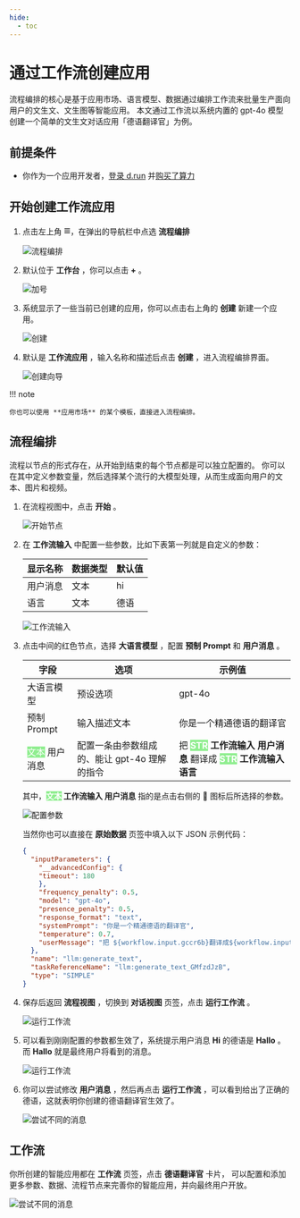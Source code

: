 ```yaml
---
hide:
  - toc
---
```


# 通过工作流创建应用

流程编排的核心是基于应用市场、语言模型、数据通过编排工作流来批量生产面向用户的文生文、文生图等智能应用。
本文通过工作流以系统内置的 gpt-4o 模型创建一个简单的文生文对话应用「德语翻译官」为例。

## 前提条件

- 你作为一个应用开发者，[登录 d.run](https://console.d.run/) 并[购买了算力](../buy/buy.md)

## 开始创建工作流应用

1. 点击左上角 <span style="font-size: 20px;">≡</span>，在弹出的导航栏中点选 **流程编排**

    ![流程编排](./images/flow01.png)

1. 默认位于 **工作台** ，你可以点击 **+** 。

    ![加号](./images/flow02.png)

1. 系统显示了一些当前已创建的应用，你可以点击右上角的 **创建** 新建一个应用。

    ![创建](./images/flow03.png)

1. 默认是 **工作流应用** ，输入名称和描述后点击 **创建** ，进入流程编排界面。

    ![创建向导](./images/flow04.png)

!!! note

    你也可以使用 **应用市场** 的某个模板，直接进入流程编排。

## 流程编排

流程以节点的形式存在，从开始到结束的每个节点都是可以独立配置的。
你可以在其中定义参数变量，然后选择某个流行的大模型处理，从而生成面向用户的文本、图片和视频。

1. 在流程视图中，点击 **开始** 。

    ![开始节点](./images/flow05.png)

1. 在 **工作流输入** 中配置一些参数，比如下表第一列就是自定义的参数：

    | 显示名称  | 数据类型 | 默认值 |
    |-----------|----------|--------|
    | 用户消息  | 文本     | hi     |
    | 语言      | 文本     | 德语   |

    ![工作流输入](./images/flow06.png)

1. 点击中间的红色节点，选择 **大语言模型** ，配置 **预制 Prompt** 和 **用户消息** 。

    | 字段 | 选项 | 示例值 |
    | --- | ---- | ----- |
    | 大语言模型  | 预设选项 | gpt-4o |
    | 预制 Prompt | 输入描述文本 | 你是一个精通德语的翻译官   |
    | <span style="background-color: lightgreen; color: white;">文本</span> 用户消息 | 配置一条由参数组成的、能让 gpt-4o 理解的指令 | 把 **<span style="background-color: lightgreen; color: white;">STR</span> 工作流输入 用户消息** 翻译成 **<span style="background-color: lightgreen; color: white;">STR</span> 工作流输入 语言** |

    其中，**<span style="background-color: lightgreen; color: white;">文本</span> 工作流输入 用户消息** 指的是点击右侧的 🔗 图标后所选择的参数。

    ![配置参数](./images/flow07.png)

    当然你也可以直接在 **原始数据** 页签中填入以下 JSON 示例代码：

    ```json
    {
      "inputParameters": {
        "__advancedConfig": {
        "timeout": 180
        },
        "frequency_penalty": 0.5,
        "model": "gpt-4o",
        "presence_penalty": 0.5,
        "response_format": "text",
        "systemPrompt": "你是一个精通德语的翻译官",
        "temperature": 0.7,
        "userMessage": "把 ${workflow.input.gccr6b}翻译成${workflow.input.ftpqjr}"
      },
      "name": "llm:generate_text",
      "taskReferenceName": "llm:generate_text_GMfzdJzB",
      "type": "SIMPLE"
    }
    ```

1. 保存后返回 **流程视图** ，切换到 **对话视图** 页签，点击 **运行工作流** 。

    ![运行工作流](./images/flow08.png)

1. 可以看到刚刚配置的参数都生效了，系统提示用户消息 **Hi** 的德语是 **Hallo** 。
   而 **Hallo** 就是最终用户将看到的消息。

    ![运行工作流](./images/flow09.png)

1. 你可以尝试修改 **用户消息** ，然后再点击 **运行工作流** ，可以看到给出了正确的德语，这就表明你创建的德语翻译官生效了。

    ![尝试不同的消息](./images/flow010.png)

## 工作流

你所创建的智能应用都在 **工作流** 页签，点击 **德语翻译官** 卡片，
可以配置和添加更多参数、数据、流程节点来完善你的智能应用，并向最终用户开放。

![尝试不同的消息](./images/flow011.png)
